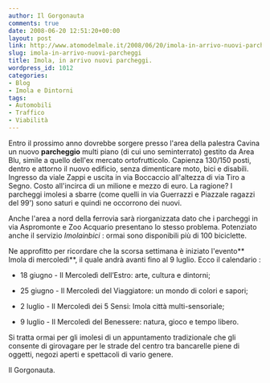 ```yaml
---
author: Il Gorgonauta
comments: true
date: 2008-06-20 12:51:20+00:00
layout: post
link: http://www.atomodelmale.it/2008/06/20/imola-in-arrivo-nuovi-parcheggi/
slug: imola-in-arrivo-nuovi-parcheggi
title: Imola, in arrivo nuovi parcheggi.
wordpress_id: 1012
categories:
- Blog
- Imola e Dintorni
tags:
- Automobili
- Traffico
- Viabilità
---
```


Entro il prossimo anno dovrebbe sorgere presso l'area della palestra Cavina un nuovo **parcheggio** multi piano (di cui uno seminterrato) gestito da Area Blu, simile a quello dell'ex mercato ortofrutticolo. Capienza 130/150 posti, dentro e attorno il nuovo edificio, senza dimenticare moto, bici e disabili. Ingresso da viale Zappi e uscita in via Boccaccio all'altezza di via Tiro a Segno. Costo all'incirca di un milione e mezzo di euro. La ragione? I parcheggi imolesi a sbarre (come quelli in via Guerrazzi e Piazzale ragazzi del 99') sono saturi e quindi ne occorrono dei nuovi.

Anche l'area a nord della ferrovia sarà riorganizzata dato che i parcheggi in via Aspromonte e Zoo Acquario presentano lo stesso problema. Potenziato anche il servizio _Imolainbici_ : ormai sono disponibili più di 100 biciclette.

<!-- more -->


Ne approfitto per ricordare che la scorsa settimana è iniziato l'evento** Imola di mercoledì**, il quale andrà avanti fino al 9 luglio. Ecco il calendario :



	
  * 18 giugno - Il Mercoledì dell’Estro: arte, cultura e dintorni;

	
  * 25 giugno - Il Mercoledì del Viaggiatore: un mondo di colori e sapori;

	
  * 2 luglio - Il Mercoledì dei 5 Sensi: Imola città multi-sensoriale;

	
  * 9 luglio - Il Mercoledì del Benessere: natura, gioco e tempo libero.


Si tratta ormai per gli imolesi di un appuntamento tradizionale che gli consente di girovagare per le strade del centro tra bancarelle piene di  oggetti, negozi aperti e spettacoli di vario genere.

Il Gorgonauta.

